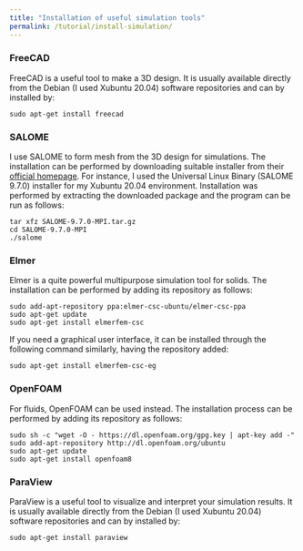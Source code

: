 ```yaml
---
title: "Installation of useful simulation tools"
permalink: /tutorial/install-simulation/
---
```


### FreeCAD

FreeCAD is a useful tool to make a 3D design. It is usually available directly from the Debian (I used Xubuntu 20.04) software repositories and can by installed by:

```shell
sudo apt-get install freecad
```

### SALOME

I use SALOME to form mesh from the 3D design for simulations. The installation can be performed by downloading suitable installer from their [official homepage](https://www.salome-platform.org/downloads/current-version/download-page). For instance, I used the Universal Linux Binary (SALOME 9.7.0) installer for my Xubuntu 20.04 environment. Installation was performed by extracting the downloaded package and the program can be run as follows:

```shell
tar xfz SALOME-9.7.0-MPI.tar.gz
cd SALOME-9.7.0-MPI
./salome
```

### Elmer

Elmer is a quite powerful multipurpose simulation tool for solids. The installation can be performed by adding its repository as follows:

```shell
sudo add-apt-repository ppa:elmer-csc-ubuntu/elmer-csc-ppa
sudo apt-get update
sudo apt-get install elmerfem-csc
```

If you need a graphical user interface, it can be installed through the following command similarly, having the repository added:

```shell
sudo apt-get install elmerfem-csc-eg
```

### OpenFOAM

For fluids, OpenFOAM can be used instead. The installation process can be performed by adding its repository as follows:

```shell
sudo sh -c "wget -O - https://dl.openfoam.org/gpg.key | apt-key add -"
sudo add-apt-repository http://dl.openfoam.org/ubuntu
sudo apt-get update
sudo apt-get install openfoam8
```

### ParaView

ParaView is a useful tool to visualize and interpret your simulation results. It is usually available directly from the Debian (I used Xubuntu 20.04) software repositories and can by installed by:

```shell
sudo apt-get install paraview
```
